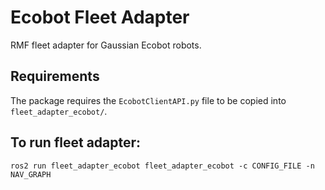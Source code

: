# Ecobot Fleet Adapter

RMF fleet adapter for Gaussian Ecobot robots.

## Requirements
The package requires the `EcobotClientAPI.py` file to be copied into `fleet_adapter_ecobot/`.

## To run fleet adapter:
```
ros2 run fleet_adapter_ecobot fleet_adapter_ecobot -c CONFIG_FILE -n NAV_GRAPH

```
